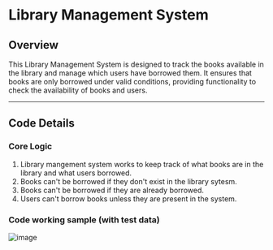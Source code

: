 # Library Management System

## Overview

This Library Management System is designed to track the books available in the library and manage which users have borrowed them. It ensures that books are only borrowed under valid conditions, providing functionality to check the availability of books and users.

---

## Code Details

### Core Logic

1. Library mangement system works to keep track of what books
    are in the library and what users borrowed.
2. Books can't be borrowed if they don't exist in the library sytesm.
3. Books can't be borrowed if they are already borrowed.
4. Users can't borrow books unless they are present in the system.

### Code working sample (with test data)

![image](https://github.com/user-attachments/assets/86b4e3cd-8af9-4beb-bb9d-9f51fcd3872a)